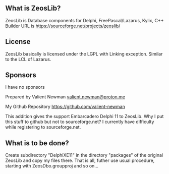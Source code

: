 ## What is ZeosLib?

ZeosLib is Database components for Delphi, FreePascal/Lazarus, Kylix, C++ Builder
URL is https://sourceforge.net/projects/zeoslib/

## License

ZeosLib basically is licensed under the LGPL with Linking exception. Similar to the LCL of Lazarus.

## Sponsors

I have no sponsors

Prepared by Valient Newman <valient.newman@proton.me> 

My Github Repository <https://github.com/valient-newman>

This addition gives the support Embarcadero Delphi 11 to ZeosLib.
Why I put this stuff to github but not to sourceforge.net?
 I currently have difficulty while registering to sourceforge.net.


## What is to be done?
Create subdirectory "DelphiXE11" in the directory "packages" of the original ZeosLib and copy my files there.
That is all, futher use usual procedure, starting with ZeosDbo.groupproj and so on...